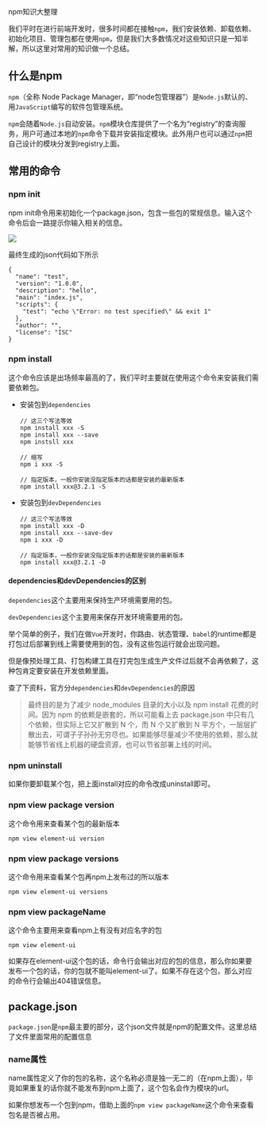 npm知识大整理

我们平时在进行前端开发时，很多时间都在接触`npm`，我们安装依赖、卸载依赖、初始化项目、管理包都在使用`npm`，但是我们大多数情况对这些知识只是一知半解，所以这里对常用的知识做一个总结。

##  什么是npm

`npm`（全称 Node Package Manager，即“node包管理器”）是`Node.js`默认的、用`JavaScript`编写的软件包管理系统。

`npm`会随着`Node.js`自动安装。`npm`模块仓库提供了一个名为“registry”的查询服务，用户可通过本地的`npm`命令下载并安装指定模块。此外用户也可以通过`npm`把自己设计的模块分发到registry上面。

## 常用的命令 

### npm init

npm init命令用来初始化一个package.json，包含一些包的常规信息。输入这个命令后会一路提示你输入相关的信息。

![](https://static01.imgkr.com/temp/c8dc579760d14aa593be70462fd88047.png)

最终生成的json代码如下所示

```
{
  "name": "test",
  "version": "1.0.0",
  "description": "hello",
  "main": "index.js",
  "scripts": {
    "test": "echo \"Error: no test specified\" && exit 1"
  },
  "author": "",
  "license": "ISC"
}
```

### npm install

这个命令应该是出场频率最高的了，我们平时主要就在使用这个命令来安装我们需要依赖包。

- 安装包到`dependencies`

  ```
  // 这三个写法等效
  npm install xxx -S
  npm install xxx --save
  npm instsll xxx
  
  // 缩写
  npm i xxx -S
  
  // 指定版本，一般你安装没指定版本的话都是安装的最新版本
  npm install xxx@3.2.1 -S
  ```

- 安装包到`devDependencies`

  ```
  // 这三个写法等效
  npm install xxx -D
  npm install xxx --save-dev
  npm i xxx -D
  
  // 指定版本，一般你安装没指定版本的话都是安装的最新版本
  npm install xxx@3.2.1 -D
  ```

#### dependencies和devDependencies的区别

`dependencies`这个主要用来保持生产环境需要用的包。

`devDependencies`这个主要用来保存开发环境需要用的包。

举个简单的例子，我们在做`Vue`开发时，你路由、状态管理、`babel`的runtime都是打包过后部署到线上需要使用到的包，没有这些包运行就会出现问题。

但是像预处理工具、打包构建工具在打完包生成生产文件过后就不会再依赖了，这种包肯定要安装在开发依赖里面。

查了下资料，官方分`dependencies`和`devDependencies`的原因

> 最终目的是为了减少 node_modules 目录的大小以及 npm install 花费的时间。因为 npm 的依赖是嵌套的，所以可能看上去 package.json 中只有几个依赖，但实际上它又扩散到 N 个，而 N 个又扩散到 N 平方个，一层层扩散出去，可谓子子孙孙无穷尽也。如果能够尽量减少不使用的依赖，那么就能够节省线上机器的硬盘资源，也可以节省部署上线的时间。

### npm uninstall

如果你要卸载某个包，把上面install对应的命令改成uninstall即可。

### npm view package version

这个命令用来查看某个包的最新版本

```
npm view element-ui version
```

### npm view package versions

这个命令用来查看某个包再npm上发布过的所以版本

```
npm view element-ui versions
```

### npm view packageName

这个命令主要用来查看npm上有没有对应名字的包

```
npm view element-ui
```

如果存在element-ui这个包的话，命令行会输出对应的包的信息，那么你如果要发布一个包的话，你的包就不能叫element-ui了。如果不存在这个包，那么对应的命令行会输出404错误信息。

## package.json

`package.json`是`npm`最主要的部分，这个json文件就是npm的配置文件。这里总结了文件里面常用的配置信息

### name属性

name属性定义了你的包的名称，这个名称必须是独一无二的（在npm上面），毕竟如果重复的话你就不能发布到npm上面了，这个包名会作为模块的url。

如果你想发布一个包到npm，借助上面的`npm view packageName`这个命令来查看包名是否被占用。

